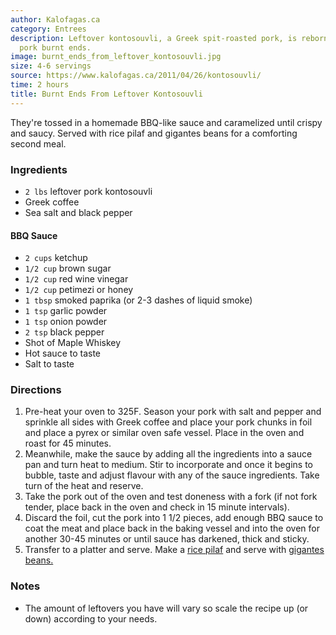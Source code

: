 ```yaml
---
author: Kalofagas.ca
category: Entrees
description: Leftover kontosouvli, a Greek spit-roasted pork, is reborn as these incredible
  pork burnt ends.
image: burnt_ends_from_leftover_kontosouvli.jpg
size: 4-6 servings
source: https://www.kalofagas.ca/2011/04/26/kontosouvli/
time: 2 hours
title: Burnt Ends From Leftover Kontosouvli
---
```


They're tossed in a homemade BBQ-like sauce and caramelized until crispy and saucy. Served with rice pilaf and gigantes beans for a comforting second meal.

### Ingredients

* `2 lbs` leftover pork kontosouvli
* Greek coffee
* Sea salt and black pepper

#### BBQ Sauce

* `2 cups` ketchup
* `1/2 cup` brown sugar
* `1/2 cup` red wine vinegar
* `1/2 cup` petimezi or honey
* `1 tbsp` smoked paprika (or 2-3 dashes of liquid smoke)
* `1 tsp` garlic powder
* `1 tsp` onion powder
* `2 tsp` black pepper
* Shot of Maple Whiskey
* Hot sauce to taste
* Salt to taste

### Directions

1. Pre-heat your oven to 325F. Season your pork with salt and pepper and sprinkle all sides with Greek coffee and place your pork chunks in foil and place a pyrex or similar oven safe vessel. Place in the oven and roast for 45 minutes.
2. Meanwhile, make the sauce by adding all the ingredients into a sauce pan and turn heat to medium. Stir to incorporate and once it begins to bubble, taste and adjust flavour with any of the sauce ingredients. Take turn of the heat and reserve.
3. Take the pork out of the oven and test doneness with a fork (if not fork tender, place back in the oven and check in 15 minute intervals).
4. Discard the foil, cut the pork into 1 1/2 pieces, add enough BBQ sauce to coat the meat and place back in the baking vessel and into the oven for another 30-45 minutes or until sauce has darkened, thick and sticky.
5. Transfer to a platter and serve. Make a [rice pilaf](https://www.kalofagas.ca/2020/07/01/stovetop-rice/) and serve with [gigantes beans.](https://www.kalofagas.ca/2010/05/11/gigantes-sto-fourno-%ce%b3%ce%af%ce%b3%ce%b1%ce%bd%cf%84%ce%b5%cf%82-%cf%83%cf%84%ce%bf-%cf%86%ce%bf%cf%8d%cf%81%ce%bd%ce%bf/)

### Notes

- The amount of leftovers you have will vary so scale the recipe up (or down) according to your needs.